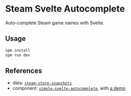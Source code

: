 # Steam Svelte Autocomplete

Auto-complete Steam game names with Svelte.

## Usage

```bash
npm install
npm run dev
```

## References

-   data: [`steam-store-snapshots`][steam-data]
-   component: [`simple-svelte-autocomplete`][svelte-component], with [a demo][svelte-demo]

[steam-data]: <https://github.com/woctezuma/steam-store-snapshots>
[svelte-component]: <https://github.com/pstanoev/simple-svelte-autocomplete>
[svelte-demo]: <http://simple-svelte-autocomplete.surge.sh/>
